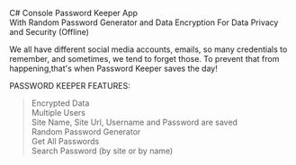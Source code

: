 C# Console Password Keeper App  
With Random Password Generator and 
Data Encryption For Data Privacy and Security
(Offline)

We all have different social media accounts, emails, so many credentials to remember, and sometimes, we tend to forget those. To prevent that from happening,that's when Password Keeper saves the day!            
                                                                
PASSWORD KEEPER FEATURES:                             
> Encrypted Data                                    
> Multiple Users                                    
> Site Name, Site Url, Username and Password are saved                   
> Random Password Generator                         
> Get All Passwords                                 
> Search Password (by site or by name)   